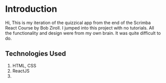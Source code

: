 # Introduction
Hi, This is my iteration of the quizzical app from the end of the Scrimba React Course by Bob Ziroll. I jumped into this project with no tutorials. All the functionality and design were from my own brain. It was quite difficult to do.

## Technologies Used
  1. HTML, CSS
  2. ReactJS
  3. 
